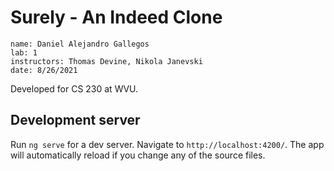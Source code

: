 # Surely - An Indeed Clone

```
name: Daniel Alejandro Gallegos
lab: 1
instructors: Thomas Devine, Nikola Janevski
date: 8/26/2021
```

Developed for CS 230 at WVU.

## Development server

Run `ng serve` for a dev server. Navigate to `http://localhost:4200/`. The app will automatically reload if you change any of the source files.
